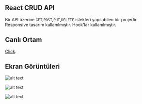  
## React CRUD API

Bir API üzerine `GET`,`POST`,`PUT`,`DELETE` istekleri yapılabilen bir projedir. Responsive tasarım kullanılmıştır. Hook'lar kullanılmıştır.

## Canlı Ortam

 [Click](https://crudapibooks.netlify.app/).
 

## Ekran Görüntüleri 

![alt text](https://i.hizliresim.com/dn8czzd.png)

![alt text](https://i.hizliresim.com/n8lus6h.png)

![alt text](https://i.hizliresim.com/j70tkaf.png)
